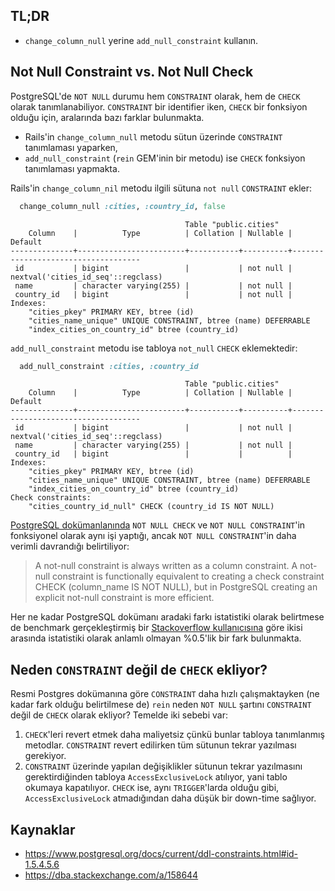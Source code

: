 ## TL;DR

- `change_column_null` yerine `add_null_constraint` kullanın.

## Not Null Constraint vs. Not Null Check

PostgreSQL'de `NOT NULL` durumu hem `CONSTRAINT` olarak, hem de `CHECK` olarak tanımlanabiliyor. `CONSTRAINT` bir identifier iken, `CHECK` bir fonksiyon olduğu için, aralarında bazı farklar bulunmakta.

- Rails'in `change_column_null` metodu sütun üzerinde `CONSTRAINT` tanımlaması yaparken,
- `add_null_constraint` (`rein` GEM'inin bir metodu) ise `CHECK` fonksiyon tanımlaması yapmakta.

Rails'in `change_column_nil` metodu ilgili sütuna `not null` `CONSTRAINT` ekler:

```ruby
  change_column_null :cities, :country_id, false
```

```
                                       Table "public.cities"
    Column    |          Type          | Collation | Nullable |              Default
--------------+------------------------+-----------+----------+------------------------------------
 id           | bigint                 |           | not null | nextval('cities_id_seq'::regclass)
 name         | character varying(255) |           | not null | 
 country_id   | bigint                 |           | not null | 
Indexes:
    "cities_pkey" PRIMARY KEY, btree (id)
    "cities_name_unique" UNIQUE CONSTRAINT, btree (name) DEFERRABLE
    "index_cities_on_country_id" btree (country_id)
```

`add_null_constraint` metodu ise tabloya `not_null` `CHECK` eklemektedir:

```ruby
  add_null_constraint :cities, :country_id
```

```
                                       Table "public.cities"
    Column    |          Type          | Collation | Nullable |              Default
--------------+------------------------+-----------+----------+------------------------------------
 id           | bigint                 |           | not null | nextval('cities_id_seq'::regclass)
 name         | character varying(255) |           | not null | 
 country_id   | bigint                 |           |          | 
Indexes:
    "cities_pkey" PRIMARY KEY, btree (id)
    "cities_name_unique" UNIQUE CONSTRAINT, btree (name) DEFERRABLE
    "index_cities_on_country_id" btree (country_id)
Check constraints:
    "cities_country_id_null" CHECK (country_id IS NOT NULL)
```

[PostgreSQL dokümanlanında](https://www.postgresql.org/docs/current/ddl-constraints.html#id-1.5.4.5.6) `NOT NULL CHECK` ve `NOT NULL CONSTRAINT`'in fonksiyonel olarak aynı işi yaptığı, ancak `NOT NULL CONSTRAINT`'in daha verimli davrandığı belirtiliyor:

> A not-null constraint is always written as a column constraint. A not-null constraint is functionally equivalent to creating a check constraint CHECK (column_name IS NOT NULL), but in PostgreSQL creating an explicit not-null constraint is more efficient.

Her ne kadar PostgreSQL dokümanı aradaki farkı istatistiki olarak belirtmese de benchmark gerçekleştirmiş bir [Stackoverflow kullanıcısına](https://dba.stackexchange.com/a/158644) göre ikisi arasında istatistiki olarak anlamlı olmayan %0.5'lik bir fark bulunmakta.

## Neden `CONSTRAINT` değil de `CHECK` ekliyor?

Resmi Postgres dokümanına göre `CONSTRAINT` daha hızlı çalışmaktayken (ne kadar fark olduğu belirtilmese de) `rein` neden `NOT NULL` şartını `CONSTRAINT` değil de `CHECK` olarak ekliyor? Temelde iki sebebi var:

1) `CHECK`'leri revert etmek daha maliyetsiz çünkü bunlar tabloya tanımlanmış metodlar. `CONSTRAINT` revert edilirken tüm sütunun tekrar yazılması gerekiyor.
2) `CONSTRAINT` üzerinde yapılan değişiklikler sütunun tekrar yazılmasını gerektirdiğinden tabloya `AccessExclusiveLock` atılıyor, yani tablo okumaya kapatılıyor. `CHECK` ise, aynı `TRIGGER`'larda olduğu gibi, `AccessExclusiveLock` atmadığından daha düşük bir down-time sağlıyor.

## Kaynaklar

- https://www.postgresql.org/docs/current/ddl-constraints.html#id-1.5.4.5.6
- https://dba.stackexchange.com/a/158644

